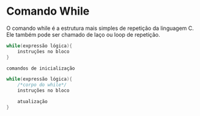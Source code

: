 # Comando While

O comando while é a estrutura mais simples de repetição da linguagem C. Ele também pode ser chamado de laço ou loop de repetição.

```C
while(expressão lógica){
    instruções no bloco
}
```

```C
comandos de inicialização

while(expressão lógica){
    /*corpo do while*/
    instruções no bloco

    atualização
}
```